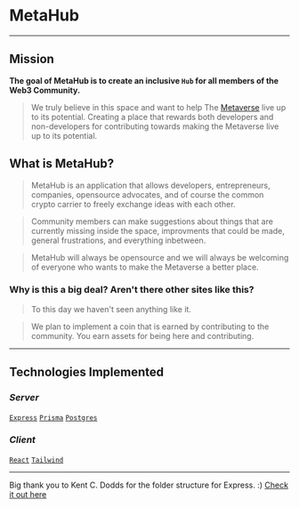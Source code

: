 # **MetaHub**
-----

## Mission

**The goal of MetaHub is to create an inclusive `Hub` for all members of the Web3 Community.**

>We truly believe in this space and want to help The [Metaverse](https://blogs.nvidia.com/blog/2021/08/10/what-is-the-metaverse/) live up to its potential. Creating a place that rewards both developers and non-developers for contributing towards making the Metaverse live up to its potential.

## What is MetaHub?

> MetaHub is an application that allows developers, entrepreneurs, companies, opensource advocates, and of course the common crypto carrier to freely exchange ideas with each other.

> Community members can make suggestions about things that are currently missing inside the space, improvments that could be made, general frustrations, and everything inbetween.

> MetaHub will always be opensource and we will always be welcoming of everyone who wants to make the Metaverse a better place.

### Why is this a big deal? Aren't there other sites like this?
> To this day we haven't seen anything like it.

> We plan to implement a coin that is earned by contributing to the community. You earn assets for being here and contributing.


-------

## Technologies Implemented

### ***Server***
[`Express`]()
[`Prisma`]()
[`Postgres`]()

### ***Client***
[`React`]()
[`Tailwind`]()

---


Big thank you to Kent C. Dodds for the folder structure for Express. :)
[Check it out here](https://kentcdodds.com/blog/how-i-structure-express-apps)
